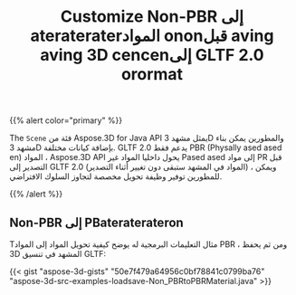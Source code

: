 ﻿---
title: Customize Non-PBR إلى aterateraterالمواد ononقبل aving aving 3D cencenإلى GLTF 2.0 orormat
type: docs
weight: 50
url: /ar/java/customize-non-pbr-to-pbr-materials-conversion-before-saving-3d-scenes-to-gltf-2-0-format/
description: The Scene فئة من Aspose.3D for Java API يمثل مشهد 3D والمطورين يمكن بناء مشهد 3D عن طريق إضافة كيانات مختلفة.
---
{{% alert color="primary" %}} 

The `Scene` فئة من Aspose.3D for Java API يمثل مشهد 3D والمطورين يمكن بناء مشهد 3D بإضافة كيانات مختلفة. GLTF 2.0 يدعم فقط PBR (Physally ased ased en) المواد ، Aspose.3D API يحول داخليا المواد غير Pased ased إلى مواد PR قبل التصدير إلى GLTF 2.0 (المواد في المشهد ستبقى دون تغيير أثناء التصدير) ، ويمكن للمطورين توفير وظيفة تحويل مخصصة لتجاوز السلوك الافتراضي.

{{% /alert %}} 
## **Non-PBR إلى PBateraterateron**
Tمثال التعليمات البرمجية له يوضح كيفية تحويل المواد إلى المواد PBR ، ومن ثم يحفظ 3D المشهد في تنسيق GLTF:

{{< gist "aspose-3d-gists" "50e7f479a64956c0bf78841c0799ba76" "aspose-3d-src-examples-loadsave-Non_PBRtoPBRMaterial.java" >}}

